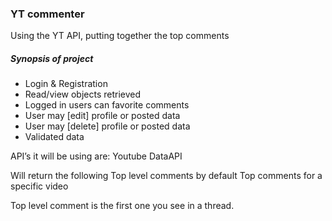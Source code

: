 ### YT commenter
Using the YT API, putting together the top comments

##### Synopsis of project
* Login & Registration 
* Read/view objects retrieved 
* Logged in users can favorite comments 
* User may [edit] profile or posted data
* User may [delete] profile or posted data
* Validated data 

API’s it will be using are:
Youtube DataAPI 

Will return the following 
Top level comments by default
Top comments for a specific video

Top level comment is the first one you see in a thread.
